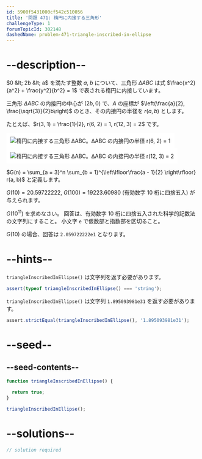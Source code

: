 ```yaml
---
id: 5900f5431000cf542c510056
title: '問題 471: 楕円に内接する三角形'
challengeType: 1
forumTopicId: 302148
dashedName: problem-471-triangle-inscribed-in-ellipse
---
```


# --description--

$0 &lt; 2b &lt; a$ を満たす整数 $a$, $b$ について、三角形 $ΔABC$ は式 $\frac{x^2}{a^2} + \frac{y^2}{b^2} = 1$ で表される楕円に内接しています。

三角形 $ΔABC$ の内接円の中心が $(2b, 0)$ で、$A$ の座標が $\left(\frac{a}{2}, \frac{\sqrt{3}}{2}b\right)$ のとき、その内接円の半径を $r(a, b)$ とします。

たとえば、$r(3, 1) = \frac{1}{2}, r(6, 2) = 1, r(12, 3) = 2$ です。

<img class="img-responsive center-block" alt="楕円に内接する三角形 ΔABC。ΔABC の内接円の半径 r(6, 2) = 1" src="https://cdn.freecodecamp.org/curriculum/project-euler/triangle-inscribed-in-ellipse-1.png" style="background-color: white; padding: 10px;" />

<img class="img-responsive center-block" alt="楕円に内接する三角形 ΔABC。ΔABC の内接円の半径 r(12, 3) = 2" src="https://cdn.freecodecamp.org/curriculum/project-euler/triangle-inscribed-in-ellipse-2.png" style="background-color: white; padding: 10px;" />

$G(n) = \sum_{a = 3}^n \sum_{b = 1}^{\left\lfloor\frac{a - 1}{2} \right\rfloor} r(a, b)$ と定義します。

$G(10) = 20.59722222$, $G(100) = 19223.60980$ (有効数字 10 桁に四捨五入) が与えられます。

$G({10}^{11})$ を求めなさい。 回答は、有効数字 10 桁に四捨五入された科学的記数法の文字列にすること。 小文字 `e` で仮数部と指数部を区切ること。

$G(10)$ の場合、回答は `2.059722222e1` となります。

# --hints--

`triangleInscribedInEllipse()` は文字列を返す必要があります。

```js
assert(typeof triangleInscribedInEllipse() === 'string');
```

`triangleInscribedInEllipse()` は文字列 `1.895093981e31` を返す必要があります。

```js
assert.strictEqual(triangleInscribedInEllipse(), '1.895093981e31');
```

# --seed--

## --seed-contents--

```js
function triangleInscribedInEllipse() {

  return true;
}

triangleInscribedInEllipse();
```

# --solutions--

```js
// solution required
```
